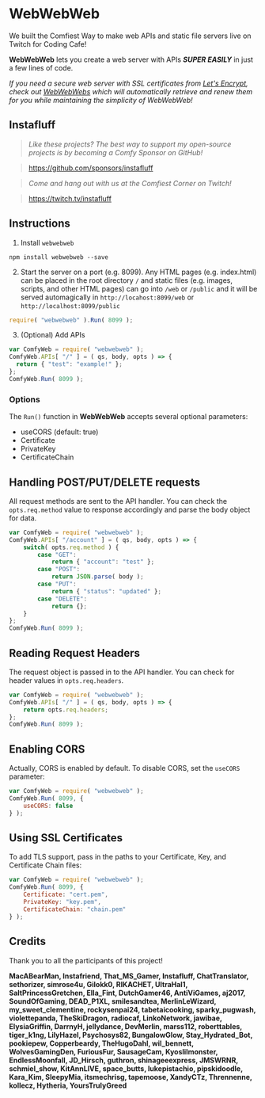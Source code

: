 # WebWebWeb
We built the Comfiest Way to make web APIs and static file servers live on Twitch for Coding Cafe!

**WebWebWeb** lets you create a web server with APIs ***SUPER EASILY*** in just a few lines of code.

*If you need a secure web server with SSL certificates from [Let's Encrypt](https://www.letsencrypt.org), check out [WebWebWebs](https://www.github.com/instafluff/WebWebWebs) which will automatically retrieve and renew them for you while maintaining the simplicity of WebWebWeb!*

## Instafluff ##
> *Like these projects? The best way to support my open-source projects is by becoming a Comfy Sponsor on GitHub!*

> https://github.com/sponsors/instafluff

> *Come and hang out with us at the Comfiest Corner on Twitch!*

> https://twitch.tv/instafluff

## Instructions ##

1. Install `webwebweb`
```
npm install webwebweb --save
```

2. Start the server on a port (e.g. 8099). Any HTML pages (e.g. index.html) can be placed in the root directory `/` and static files (e.g. images, scripts, and other HTML pages) can go into `/web` or `/public` and it will be served automagically in `http://locahost:8099/web` or `http://localhost:8099/public`
```javascript
require( "webwebweb" ).Run( 8099 );
```

3. (Optional) Add APIs
```javascript
var ComfyWeb = require( "webwebweb" );
ComfyWeb.APIs[ "/" ] = ( qs, body, opts ) => {
  return { "test": "example!" };
};
ComfyWeb.Run( 8099 );
```

### Options ###

The `Run()` function in **WebWebWeb** accepts several optional parameters:
- useCORS (default: true)
- Certificate
- PrivateKey
- CertificateChain

## Handling POST/PUT/DELETE requests ##
All request methods are sent to the API handler. You can check the `opts.req.method` value to response accordingly and parse the body object for data.
```javascript
var ComfyWeb = require( "webwebweb" );
ComfyWeb.APIs[ "/account" ] = ( qs, body, opts ) => {
    switch( opts.req.method ) {
        case "GET":
            return { "account": "test" };
        case "POST":
            return JSON.parse( body );
        case "PUT":
            return { "status": "updated" };
        case "DELETE":
            return {};
    }
};
ComfyWeb.Run( 8099 );
```

## Reading Request Headers ##
The request object is passed in to the API handler. You can check for header values in `opts.req.headers`.
```javascript
var ComfyWeb = require( "webwebweb" );
ComfyWeb.APIs[ "/" ] = ( qs, body, opts ) => {
    return opts.req.headers;
};
ComfyWeb.Run( 8099 );
```

## Enabling CORS ##
Actually, CORS is enabled by default. To disable CORS, set the `useCORS` parameter:
```javascript
var ComfyWeb = require( "webwebweb" );
ComfyWeb.Run( 8099, {
    useCORS: false
} );
```

## Using SSL Certificates ##
To add TLS support, pass in the paths to your Certificate, Key, and Certificate Chain files:
```javascript
var ComfyWeb = require( "webwebweb" );
ComfyWeb.Run( 8099, {
    Certificate: "cert.pem",
    PrivateKey: "key.pem",
    CertificateChain: "chain.pem"
} );
```

## Credits ##
Thank you to all the participants of this project!

**MacABearMan, Instafriend, That_MS_Gamer, Instafluff, ChatTranslator, sethorizer, simrose4u, Gilokk0, RIKACHET, UltraHal1, SaltPrincessGretchen, Ella_Fint, DutchGamer46, AntiViGames, aj2017, SoundOfGaming, DEAD_P1XL, smilesandtea, MerlinLeWizard, my_sweet_clementine, rockysenpai24, tabetaicooking, sparky_pugwash, violettepanda, TheSkiDragon, radiocaf, LinkoNetwork, jawibae, ElysiaGriffin, DarrnyH, jellydance, DevMerlin, marss112, roberttables, tiger_k1ng, LilyHazel, Psychosys82, BungalowGlow, Stay_Hydrated_Bot, pookiepew, Copperbeardy, TheHugoDahl, wil_bennett, WolvesGamingDen, FuriousFur, SausageCam, Kyoslilmonster, EndlessMoonfall, JD_Hirsch, guthron, shinageeexpress, JMSWRNR, schmiel_show, KitAnnLIVE, space_butts, lukepistachio, pipskidoodle, Kara_Kim, SIeepyMia, itsmechrisg, tapemoose, XandyCTz, Thrennenne, kollecz, Hytheria, YoursTrulyGreed**
